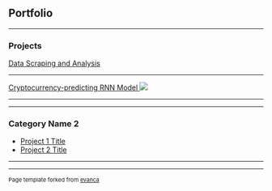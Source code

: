 ## Portfolio

---

### Projects 

[Data Scraping and Analysis](/sample_page)


---
[Cryptocurrency-predicting RNN Model ](/page2)
<img src="images/dummy_thumbnail.jpg?raw=true"/>

---

---

### Category Name 2

- [Project 1 Title](http://example.com/)
- [Project 2 Title](http://example.com/)

---




---
<p style="font-size:11px">Page template forked from <a href="https://github.com/evanca/quick-portfolio">evanca</a></p>
<!-- Remove above link if you don't want to attibute -->
